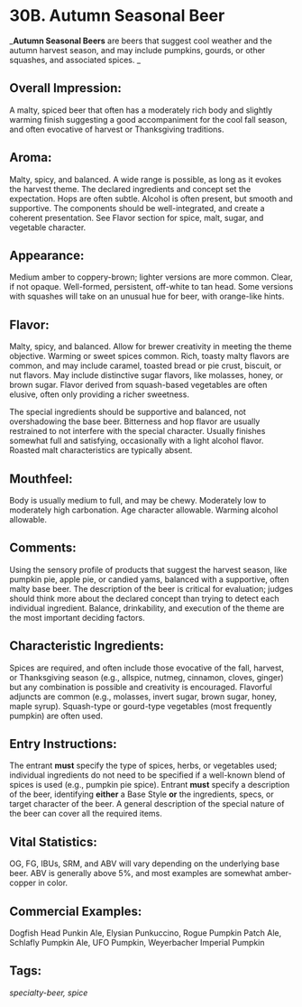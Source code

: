 # 30B. Autumn Seasonal Beer

_**Autumn Seasonal Beers** are beers that suggest cool weather and the autumn harvest season, and may include pumpkins, gourds, or other squashes, and associated spices. _

## Overall Impression: 

A malty, spiced beer that often has a moderately rich body and slightly warming finish suggesting a good accompaniment for the cool fall season, and often evocative of harvest or Thanksgiving traditions.

## Aroma: 

Malty, spicy, and balanced. A wide range is possible, as long as it evokes the harvest theme. The declared ingredients and concept set the expectation. Hops are often subtle. Alcohol is often present, but smooth and supportive. The components should be well-integrated, and create a coherent presentation. See Flavor section for spice, malt, sugar, and vegetable character.

## Appearance: 

Medium amber to coppery-brown; lighter versions are more common. Clear, if not opaque. Well-formed, persistent, off-white to tan head. Some versions with squashes will take on an unusual hue for beer, with orange-like hints.

## Flavor: 

Malty, spicy, and balanced. Allow for brewer creativity in meeting the theme objective. Warming or sweet spices common. Rich, toasty malty flavors are common, and may include caramel, toasted bread or pie crust, biscuit, or nut flavors. May include distinctive sugar flavors, like molasses, honey, or brown sugar. Flavor derived from squash-based vegetables are often elusive, often only providing a richer sweetness.

The special ingredients should be supportive and balanced, not overshadowing the base beer. Bitterness and hop flavor are usually restrained to not interfere with the special character. Usually finishes somewhat full and satisfying, occasionally with a light alcohol flavor. Roasted malt characteristics are typically absent.

## Mouthfeel: 

Body is usually medium to full, and may be chewy. Moderately low to moderately high carbonation. Age character allowable. Warming alcohol allowable.

## Comments: 

Using the sensory profile of products that suggest the harvest season, like pumpkin pie, apple pie, or candied yams, balanced with a supportive, often malty base beer. The description of the beer is critical for evaluation; judges should think more about the declared concept than trying to detect each individual ingredient. Balance, drinkability, and execution of the theme are the most important deciding factors.

## Characteristic Ingredients: 

Spices are required, and often include those evocative of the fall, harvest, or Thanksgiving season (e.g., allspice, nutmeg, cinnamon, cloves, ginger) but any combination is possible and creativity is encouraged. Flavorful adjuncts are common (e.g., molasses, invert sugar, brown sugar, honey, maple syrup). Squash-type or gourd-type vegetables (most frequently pumpkin) are often used.

## Entry Instructions: 

The entrant **must** specify the type of spices, herbs, or vegetables used; individual ingredients do not need to be specified if a well-known blend of spices is used (e.g., pumpkin pie spice). Entrant **must** specify a description of the beer, identifying **either** a Base Style **or** the ingredients, specs, or target character of the beer. A general description of the special nature of the beer can cover all the required items.

## Vital Statistics: 

OG, FG, IBUs, SRM, and ABV will vary depending on the underlying base beer. ABV is generally above 5%, and most examples are somewhat amber-copper in color.

## Commercial Examples: 

Dogfish Head Punkin Ale, Elysian Punkuccino, Rogue Pumpkin Patch Ale, Schlafly Pumpkin Ale, UFO Pumpkin, Weyerbacher Imperial Pumpkin

## Tags: 

_specialty-beer, spice_
